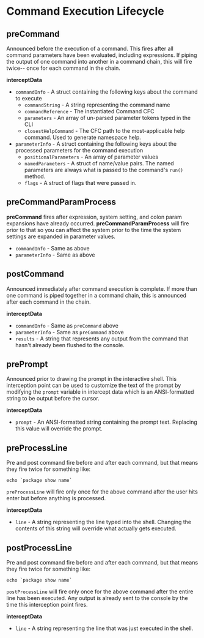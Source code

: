 # Command Execution Lifecycle

## preCommand

Announced before the execution of a command. This fires after all command parameters have been evaluated, including expressions. If piping the output of one command into another in a command chain, this will fire twice-- once for each command in the chain.

**interceptData**

* `commandInfo` - A struct containing the following keys about the command to execute
  * `commandString` - A string representing the command name
  * `commandReference` - The instantiated Command CFC
  * `parameters` - An array of un-parsed parameter tokens typed in the CLI
  * `closestHelpCommand` - The CFC path to the most-applicable help command. Used to generate namespace help.
* `parameterInfo` - A struct containing the following keys about the processed parameters for the command execution
  * `positionalParameters` - An array of parameter values
  * `namedParameters` - A struct of name/value pairs.  The named parameters are always what is passed to the command's `run()` method.
  * `flags` - A struct of flags that were passed in.

## preCommandParamProcess

**preCommand** fires after expression, system setting, and colon param expansions have already occurred. **preCommandParamProcess** will fire prior to that so you can affect the system prior to the time the system settings are expanded in parameter values.

* `commandInfo` - Same as above
* `parameterInfo` - Same as above

## postCommand

Announced immediately after command execution is complete. If more than one command is piped together in a command chain, this is announced after each command in the chain.

**interceptData**

* `commandInfo` - Same as `preCommand` above
* `parameterInfo` - Same as `preCommand` above
* `results` - A string that represents any output from the command that hasn't already been flushed to the console.

## prePrompt

Announced prior to drawing the prompt in the interactive shell.  This interception point can be used to customize the text of the prompt by modifying the `prompt` variable in intercept data which is an ANSI-formatted string to be output before the cursor.

**interceptData**

* `prompt` - An ANSI-formatted string containing the prompt text.  Replacing this value will override the prompt.

## preProcessLine

Pre and post command fire before and after each command, but that means they fire twice for something like:

```text
echo `package show name`
```

`preProcessLine` will fire only once for the above command after the user hits enter but before anything is processed.

**interceptData**

* `line` - A string representing the line typed into the shell.  Changing the contents of this string will override what actually gets executed.

## postProcessLine

Pre and post command fire before and after each command, but that means they fire twice for something like:

```text
echo `package show name`
```

`postProcessLine` will fire only once for the above command after the entire line has been executed.  Any output is already sent to the console by the time this interception point fires.

**interceptData**

* `line` - A string representing the line that was just executed in the shell. 

